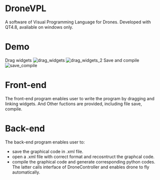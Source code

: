 # DroneVPL
A software of Visual Programming Language for Drones. Developed with QT4.8, avaliable on windows only.
# Demo
Drag widgets
![drag_widgets](doc/demo_(1).gif)
![drag_widgets_2](doc/demo_(2).gif)
Save and compile
![save_compile](doc/demo_(3).gif)

# Front-end

The front-end program enables user to write the program by dragging and linking widgets. And Other fuctions are provided, including file save, compile.

# Back-end
The back-end program enables user to:
 - save the graphical code in .xml file.
 - open a .xml file with correct format and recosntruct the graphcal code.
 - compile the graphical code and generate corresponding python codes. The latter calls
 interface of DroneController and enables drone to fly automatically.

